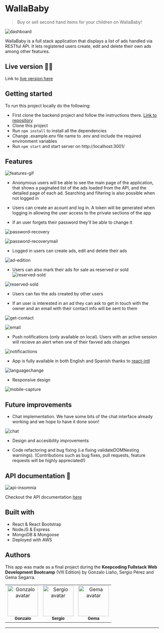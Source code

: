 # WallaBaby 

> Buy or sell second hand items for your children on WallaBaby! 

![dashboard](https://github.com/wallaclone/wallababy-front/blob/develop/readme-imgs/dashboard.png)


WallaBaby is a full stack application that displays a list of ads handled via RESTful API. It lets registered users create, edit and delete their own ads among other features. 


## Live version 🚀🚀

Link to [live version here](http://15.236.20.68/dashboard)

## Getting started 

To run this project locally do the following:

- First clone the backend project and follow the instructions there. [Link to repository](https://github.com/wallaclone/Wallaclone-back)
- Clone this project
- Run ```npm install``` to install all the dependencies
- Change .example.env file name to .env and include the required environment variables
- Run ```npm start``` and start server on http://localhost:3001/ 


## Features

![features-gif](https://github.com/wallaclone/Wallababy-front/blob/develop/readme-imgs/use-example.gif)

- Anonymous users will be able to see the main page of the application, that shows a paginated list of the ads loaded from the API, and the detailed page of each ad. Searching and filtering is also possible when not logged in

- Users can create an acount and log in. A token will be generated when logging in allowing the user access to the private sections of the app

- If an user forgets their password they'll be able to change it 

![password-recovery](https://github.com/wallaclone/Wallababy-front/blob/develop/readme-imgs/password-recoverypage.png)

![password-recoverymail](https://github.com/wallaclone/Wallababy-front/blob/develop/readme-imgs/password-recoverymail.png)


- Logged in users can create ads, edit and delete their ads 

![ad-edition](https://github.com/wallaclone/Wallababy-front/blob/develop/readme-imgs/edit-ad.gif)


- Users can also mark their ads for sale as reserved or sold
![reserved-sold](https://github.com/wallaclone/Wallababy-front/blob/develop/readme-imgs/reserved-sold2.png)

![reserved-sold](https://github.com/wallaclone/Wallababy-front/blob/develop/readme-imgs/reserved-sold.png)


- Users can fav the ads created by other users 

- If an user is interested in an ad they can ask to get in touch with the owner and an email with their contact info will be sent to them

![get-contact](https://github.com/wallaclone/Wallababy-front/blob/develop/readme-imgs/contact.png)

![email](https://github.com/wallaclone/Wallababy-front/blob/develop/readme-imgs/contactmail.png)

- Push notifications (only available on local). Users with an active session will recieve an alert when one of their favved ads changes

![notificactions](https://github.com/wallaclone/Wallababy-front/blob/develop/readme-imgs/notifications.gif)

- App is fully available in both English and Spanish thanks to [react-intl](https://formatjs.io/docs/react-intl/components/)

![languagechange](https://github.com/wallaclone/Wallababy-front/blob/develop/readme-imgs/language.gif)


- Responsive design

![mobile-capture](https://github.com/wallaclone/Wallababy-front/blob/develop/readme-imgs/responsive.png)

## Future improvements

- Chat implementation. We have some bits of the chat interface already working and we hope to have it done soon!

![chat](https://github.com/wallaclone/Wallababy-front/blob/develop/readme-imgs/chat.gif)


- Design and accesibility improvements

- Code refactoring and bug fixing (i.e fixing validateDOMNesting warnings). (Contributions such as bug fixes, pull requests, feature requests will be highly appreciated!)

## API documentation  📖
![api-insomnia](https://github.com/wallaclone/Wallababy-front/blob/develop/readme-imgs/apidocu.png)

Checkout the API documentation [here](http://instinctive-tub.surge.sh/)

## Built with 

- React & React Bootstrap
- NodeJS & Express
- MongoDB & Mongoose
- Deployed with AWS

## Authors 

This app was made as a final project during the **Keepcoding Fullstack Web Development Bootcamp** (VIII Edition) by Gonzalo Liaño, Sergio Pérez and Gema Segarra.

<table>
<tr><td align="center"><a href="https://github.com/Gon99"><img src="https://avatars0.githubusercontent.com/u/43567070?v=4" width="100px;" alt="Gonzalo avatar"/><br/><sub><b>Gonzalo</b></sub></a><br/><a href="https://github.com/Gon99"></a>
<td align="center"><a href="https://github.com/SergyPC"><img src="https://avatars2.githubusercontent.com/u/57828810?v=4" width="100px;" alt="Sergio avatar"/><br/><sub><b>Sergio</b></sub></a><br/><a href="https://github.com/SergyPC">
<td align="center"><a href="https://github.com/gemasegarra"><img src="https://avatars2.githubusercontent.com/u/40056297?v=4" width="100px;" alt="Gema avatar"/><br/><sub><b>Gema</b></sub></a><br/><a href="https://github.com/gemasegarra"></a>
</a>
</table>


---

